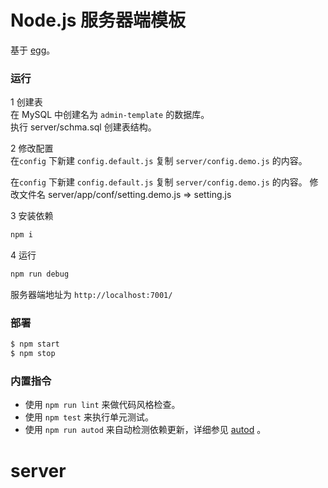 # Node.js 服务器端模板
基于 [egg](https://eggjs.org)。

### 运行
1 创建表  
在 MySQL 中创建名为 `admin-template` 的数据库。  
执行 server/schma.sql 创建表结构。

2 修改配置  
在`config` 下新建 `config.default.js` 复制 `server/config.demo.js` 的内容。

在`config` 下新建 `config.default.js` 复制 `server/config.demo.js` 的内容。
修改文件名 server/app/conf/setting.demo.js => setting.js

3 安装依赖  
```bash
npm i
```

4 运行  
```bash
npm run debug
```

服务器端地址为 `http://localhost:7001/`

### 部署
```bash
$ npm start
$ npm stop
```


### 内置指令
- 使用 `npm run lint` 来做代码风格检查。
- 使用 `npm test` 来执行单元测试。
- 使用 `npm run autod` 来自动检测依赖更新，详细参见 [autod](https://www.npmjs.com/package/autod) 。



# server
